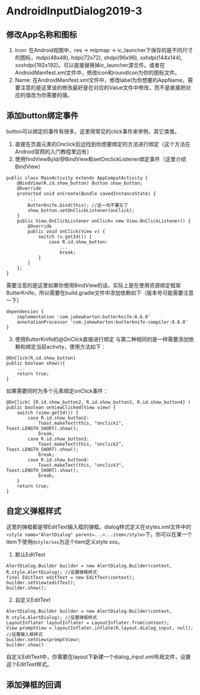 # AndroidInputDialog2019-3
## 修改App名称和图标
1. Icon: 在Android视图中，res -> mipmap -> ic_launcher下保存的是不同尺寸的图标，mdpi(48x48), hdpi(72x72), xhdpi(96x96), xxhdpi(144x144), xxxhdpi(192x192)。可以直接替换掉ic_launcher源文件。或者在AndroidManifest.xml文件中，修改icon和roundIcon为你的图标文件。
2. Name: 在AndroidManifest.xml文件中，修改label为你想要的AppName。需要注意的是这里说的修改最好是在对应的Value文件中修改，而不是直接把对应的值改为你需要的值。
## 添加button绑定事件
button可以绑定的事件有很多，这里用常见的click事件来举例，其它类推。
1. 直接在页面元素的Onclick后边找到你想要绑定的方法进行绑定（这个方法在Android官网的入门教程里边有）
2. 使用findViewById/@BindView和setOnclickListener绑定事件（这里介绍BindView）
```
public class MainActivity extends AppCompatActivity {
    @BindView(R.id.show_button) Button show_button;
    @Override
    protected void onCreate(Bundle savedInstanceState) {
        ...
        ButterKnife.bind(this); //这一句不要忘了
        show_button.setOnClickListener(onClick);
    }
    public View.OnClickListener onClick= new View.OnClickListener() {
        @Override
        public void onClick(View v) {
            switch (v.getId()) {
                case R.id.show_button:
                    ...
                    break;
            }
        }
    };
}
```
需要注意的是这里如果你使用BindView的话，实际上是在使用资源绑定框架ButterKnife，所以需要在build.gradle文件中添加依赖如下（版本号可能需要注意一下）
```
dependencies {
    implementation 'com.jakewharton:butterknife:8.6.0'
    annotationProcessor 'com.jakewharton:butterknife-compiler:8.6.0'
}
```
3. 使用ButterKnife的@OnClick直接进行绑定
与第二种相同的是一样需要添加依赖和绑定当前activity，使用方法如下：
```
@OnClick(R.id.show_button)
public boolean show(){
    ...
    return true;
}
```
如果需要同时为多个元素绑定onClick事件：
```
@OnClick( {R.id.show_button2, R.id.show_button3, R.id.show_button4} )
public boolean onViewClicked(View view) {
    switch (view.getId()) {
        case R.id.show_button2:
            Toast.makeText(this, "onclick1", Toast.LENGTH_SHORT).show();
            break;
        case R.id.show_button3:
            Toast.makeText(this, "onclick2", Toast.LENGTH_SHORT).show();
            break;
        case R.id.show_button4:
            Toast.makeText(this, "onclick3", Toast.LENGTH_SHORT).show();
            break;
    }
    return true;
}
```
## 自定义弹框样式
这里的弹框都是带EditText输入框的弹框。dialog样式定义在styles.xml文件中的`<style name="AlertDialog" parent=...>...item</style>`下。你可以在某一个item下使用`@style/xxx`为这个item定义style xxx。
1. 默认EditText
```
AlertDialog.Builder builder = new AlertDialog.Builder(context, R.style.AlertDialog); //设置弹框样式
final EditText editText = new EditText(context);
builder.setView(editText);
builder.show();
```
2. 自定义EditText
```
AlertDialog.Builder builder = new AlertDialog.Builder(context, R.style.AlertDialog); //设置弹框样式
LayoutInflater layoutInflater = LayoutInflater.from(context);
View promptView = layoutInflater.inflate(R.layout.dialog_input, null); //设置输入框样式
builder.setView(promptView);
builder.show()
```
自定义EditText中，你需要在layout下新建一个dialog_input.xml布局文件，设置这个EditText样式。
## 添加弹框的回调
